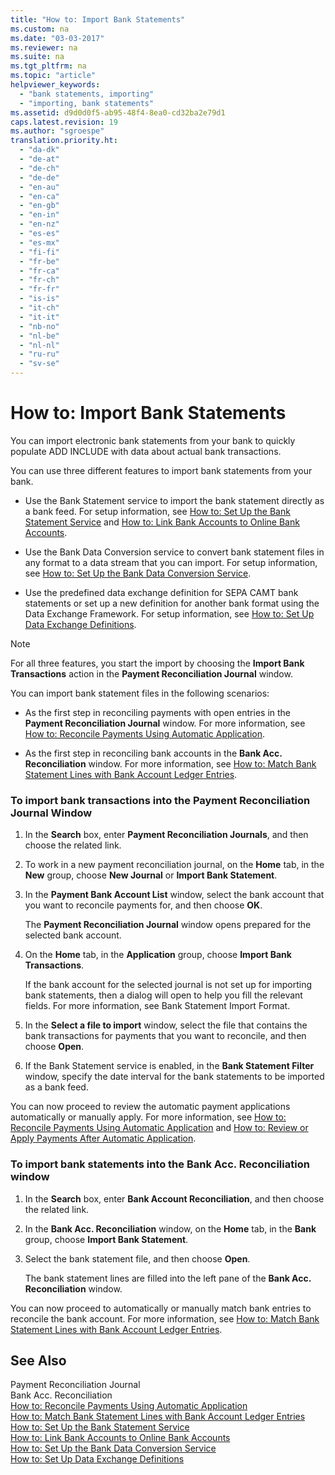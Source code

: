 ```yaml
---
title: "How to: Import Bank Statements"
ms.custom: na
ms.date: "03-03-2017"
ms.reviewer: na
ms.suite: na
ms.tgt_pltfrm: na
ms.topic: "article"
helpviewer_keywords: 
  - "bank statements, importing"
  - "importing, bank statements"
ms.assetid: d9d0d0f5-ab95-48f4-8ea0-cd32ba2e79d1
caps.latest.revision: 19
ms.author: "sgroespe"
translation.priority.ht: 
  - "da-dk"
  - "de-at"
  - "de-ch"
  - "de-de"
  - "en-au"
  - "en-ca"
  - "en-gb"
  - "en-in"
  - "en-nz"
  - "es-es"
  - "es-mx"
  - "fi-fi"
  - "fr-be"
  - "fr-ca"
  - "fr-ch"
  - "fr-fr"
  - "is-is"
  - "it-ch"
  - "it-it"
  - "nb-no"
  - "nl-be"
  - "nl-nl"
  - "ru-ru"
  - "sv-se"
---
```

# How to: Import Bank Statements
You can import electronic bank statements from your bank to quickly populate ADD INCLUDE<!--[!INCLUDE[navnow](../../ApplicationDesign/includes/navnow_md.md)]--> with data about actual bank transactions.  
  
 You can use three different features to import bank statements from your bank.  
  
-   Use the Bank Statement service to import the bank statement directly as a bank feed. For setup information, see [How to: Set Up the Bank Statement Service](../../Finance/how-to-set-up-the-bank-statement-service.md) and [How to: Link Bank Accounts to Online Bank Accounts](../../Finance/how-to-link-bank-accounts-to-online-bank-accounts.md).  
  
-   Use the Bank Data Conversion service to convert bank statement files in any format to a data stream that you can import. For setup information, see [How to: Set Up the Bank Data Conversion Service](../../BusinessFunctionality/DataExchange/how-to-set-up-the-bank-data-conversion-service.md).  
  
-   Use the predefined data exchange definition for SEPA CAMT bank statements or set up a new definition for another bank format using the Data Exchange Framework. For setup information, see [How to: Set Up Data Exchange Definitions](../../BusinessFunctionality/DataExchange/how-to-set-up-data-exchange-definitions.md).  
  
> [!NOTE]  
>  For all three features, you start the import by choosing the **Import Bank Transactions** action in the **Payment Reconciliation Journal** window.  
  
 You can import bank statement files in the following scenarios:  
  
-   As the first step in reconciling payments with open entries in the **Payment Reconciliation Journal** window. For more information, see [How to: Reconcile Payments Using Automatic Application](../../Finance/how-to-reconcile-payments-using-automatic-application.md).  
  
-   As the first step in reconciling bank accounts in the **Bank Acc. Reconciliation** window. For more information, see [How to: Match Bank Statement Lines with Bank Account Ledger Entries](../../Finance/how-to-match-bank-statement-lines-with-bank-account-ledger-entries.md).  
  
### To import bank transactions into the Payment Reconciliation Journal Window  
  
1.  In the **Search** box, enter **Payment Reconciliation Journals**, and then choose the related link.  
  
2.  To work in a new payment reconciliation journal, on the **Home** tab, in the **New** group, choose **New Journal** or **Import Bank Statement**.  
  
3.  In the **Payment Bank Account List** window, select the bank account that you want to reconcile payments for, and then choose **OK**.  
  
     The **Payment Reconciliation Journal** window opens prepared for the selected bank account.  
  
4.  On the **Home** tab, in the **Application** group, choose **Import Bank Transactions**.  
  
     If the bank account for the selected journal is not set up for importing bank statements, then a dialog will open to help you fill the relevant fields. For more information, see Bank Statement Import Format.  
  
5.  In the **Select a file to import** window, select the file that contains the bank transactions for payments that you want to reconcile, and then choose **Open**.  
  
6.  If the Bank Statement service is enabled, in the **Bank Statement Filter** window, specify the date interval for the bank statements to be imported as a bank feed.  
  
 You can now proceed to review the automatic payment applications automatically or manually apply. For more information, see [How to: Reconcile Payments Using Automatic Application](../../Finance/how-to-reconcile-payments-using-automatic-application.md) and [How to: Review or Apply Payments After Automatic Application](../../Finance/how-to-review-or-apply-payments-after-automatic-application.md).  
  
### To import bank statements into the Bank Acc. Reconciliation window  
  
1.  In the **Search** box, enter **Bank Account Reconciliation**, and then choose the related link.  
  
2.  In the **Bank Acc. Reconciliation** window, on the **Home** tab, in the **Bank** group, choose **Import Bank Statement**.  
  
3.  Select the bank statement file, and then choose **Open**.  
  
     The bank statement lines are filled into the left pane of the **Bank Acc. Reconciliation** window.  
  
 You can now proceed to automatically or manually match bank entries to reconcile the bank account. For more information, see [How to: Match Bank Statement Lines with Bank Account Ledger Entries](../../Finance/how-to-match-bank-statement-lines-with-bank-account-ledger-entries.md).  
  
## See Also  
 Payment Reconciliation Journal   
 Bank Acc. Reconciliation   
 [How to: Reconcile Payments Using Automatic Application](../../Finance/how-to-reconcile-payments-using-automatic-application.md)   
 [How to: Match Bank Statement Lines with Bank Account Ledger Entries](../../Finance/how-to-match-bank-statement-lines-with-bank-account-ledger-entries.md)   
 [How to: Set Up the Bank Statement Service](../../Finance/how-to-set-up-the-bank-statement-service.md)   
 [How to: Link Bank Accounts to Online Bank Accounts](../../Finance/how-to-link-bank-accounts-to-online-bank-accounts.md)   
 [How to: Set Up the Bank Data Conversion Service](../../BusinessFunctionality/DataExchange/how-to-set-up-the-bank-data-conversion-service.md)   
 [How to: Set Up Data Exchange Definitions](../../BusinessFunctionality/DataExchange/how-to-set-up-data-exchange-definitions.md)